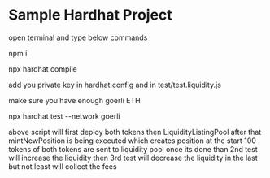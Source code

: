 # Sample Hardhat Project

open terminal and type below commands

npm i


npx hardhat compile



add you private key in hardhat.config and in test/test.liquidity.js



make sure you have enough goerli ETH



npx hardhat test --network goerli

above script will first deploy both tokens then LiquidityListingPool
after that mintNewPosition is being executed which creates position at the start 100 tokens of both tokens are sent to liquidity pool
once its done than 2nd test will increase the liquidity
then 3rd test will decrease the liquidity
in the last but not least will collect the fees
